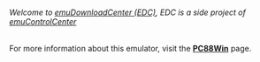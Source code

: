 ###### Welcome to [emuDownloadCenter (EDC)](https://github.com/PhoenixInteractiveNL/emuDownloadCenter/wiki/), EDC is a side project of [emuControlCenter](https://github.com/PhoenixInteractiveNL/emuControlCenter/wiki/)

For more information about this emulator, visit the [**PC88Win**](https://github.com/PhoenixInteractiveNL/emuDownloadCenter/wiki/Emulator-pc88win#menu) page.
